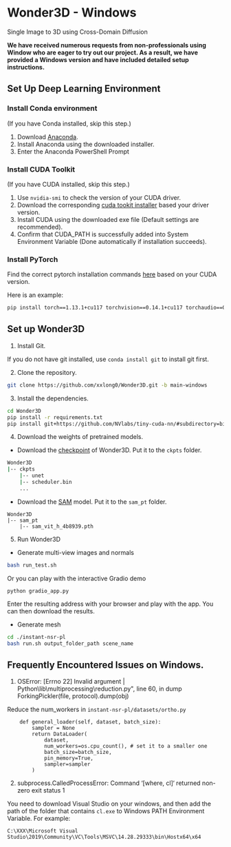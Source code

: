 # Wonder3D - Windows
Single Image to 3D using Cross-Domain Diffusion

**We have received numerous requests from non-professionals using Window who are eager to try out our project. 
As a result, we have provided a Windows version and have included detailed setup instructions.**

## Set Up Deep Learning Environment

### Install Conda environment
(If you have Conda installed, skip this step.)

1. Download [Anaconda](https://www.anaconda.com/download#downloads).
2. Install Anaconda using the downloaded installer.
3. Enter the Anaconda PowerShell Prompt


### Install CUDA Toolkit
(If you have CUDA installed, skip this step.)

1. Use  ``nvidia-smi`` to check the version of your CUDA driver. 
2. Download the corresponding [cuda tookit installer](https://developer.nvidia.com/cuda-toolkit-archive) based your driver version.
3. Install CUDA using the downloaded exe file (Default settings are recommended).
4. Confirm that CUDA_PATH is successfully added into System Environment Variable (Done automatically if installation succeeds).

### Install PyTorch 
Find the correct pytorch installation commands [here](https://pytorch.org/get-started/previous-versions/) based on your CUDA version.


Here is an example:
```bash
pip install torch==1.13.1+cu117 torchvision==0.14.1+cu117 torchaudio==0.13.1 --extra-index-url https://download.pytorch.org/whl/cu117
```

## Set up Wonder3D
1. Install Git.

If you do not have git installed, use ```conda install git``` to install git first.

2. Clone the repository.
```bash
git clone https://github.com/xxlong0/Wonder3D.git -b main-windows
```

3. Install the dependencies.
```bash
cd Wonder3D
pip install -r requirements.txt
pip install git+https://github.com/NVlabs/tiny-cuda-nn/#subdirectory=bindings/torch
```

4. Download the weights of pretrained models.
* Download the [checkpoint](https://connecthkuhk-my.sharepoint.com/:f:/g/personal/xxlong_connect_hku_hk/EgSHPyJAtaJFpV_BjXM3zXwB-UMIrT4v-sQwGgw-coPtIA) of Wonder3D. 
Put it to the ``ckpts`` folder.
```bash
Wonder3D
|-- ckpts
    |-- unet
    |-- scheduler.bin
    ...
```
* Download the [SAM](https://huggingface.co/spaces/abhishek/StableSAM/blob/main/sam_vit_h_4b8939.pth) model. Put it to the ``sam_pt`` folder.
```
Wonder3D
|-- sam_pt
    |-- sam_vit_h_4b8939.pth
```

5. Run Wonder3D
* Generate multi-view images and normals
```bash
bash run_test.sh
```

Or you can play with the interactive Gradio demo
```
python gradio_app.py
```
Enter the resulting address with your browser and play with the app. You can then download the results.


* Generate mesh
```bash
cd ./instant-nsr-pl
bash run.sh output_folder_path scene_name
```

## Frequently Encountered Issues on Windows.
1. OSError: [Errno 22] Invalid argument | Python\lib\multiprocessing\reduction.py", line 60, in dump
ForkingPickler(file, protocol).dump(obj)

Reduce the num_workers in `instant-nsr-pl/datasets/ortho.py`
```angular2html
    def general_loader(self, dataset, batch_size):
        sampler = None
        return DataLoader(
            dataset, 
            num_workers=os.cpu_count(), # set it to a smaller one
            batch_size=batch_size,
            pin_memory=True,
            sampler=sampler
        )
```

2. subprocess.CalledProcessError: Command ‘[where, cl]‘ returned non-zero exit status 1

You need to download Visual Studio on your windows, and then add the path of the folder that contains ``cl.exe`` to  Windows PATH Environment Variable.
For example:
``` 
C:\XXX\Microsoft Visual Studio\2019\Community\VC\Tools\MSVC\14.28.29333\bin\Hostx64\x64
```

